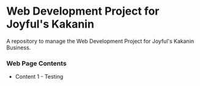 # Web Development Project for Joyful's Kakanin
A repository to manage the Web Development Project for Joyful's Kakanin Business.

### Web Page Contents
- Content 1 - Testing
